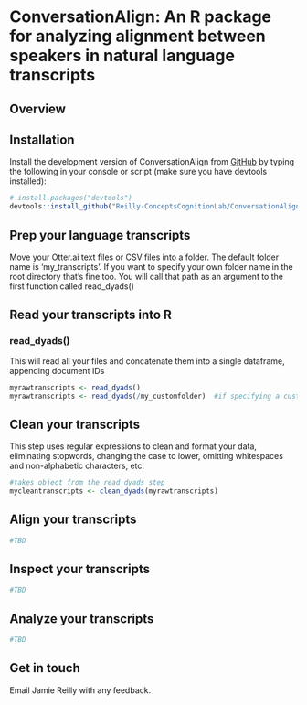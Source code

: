 
<!-- README.md is generated from README.Rmd. Please edit that file -->

# ConversationAlign: An R package for analyzing alignment between speakers in natural language transcripts

<!-- badges: start -->
<!-- badges: end -->

## Overview

## Installation

Install the development version of ConversationAlign from
[GitHub](https://github.com/) by typing the following in your console or
script (make sure you have devtools installed):

``` r
# install.packages("devtools")
devtools::install_github("Reilly-ConceptsCognitionLab/ConversationAlign")
```

## Prep your language transcripts

Move your Otter.ai text files or CSV files into a folder. The default
folder name is ‘my_transcripts’. If you want to specify your own folder
name in the root directory that’s fine too. You will call that path as
an argument to the first function called read_dyads()

## Read your transcripts into R

### read_dyads()

This will read all your files and concatenate them into a single
dataframe, appending document IDs

``` r
myrawtranscripts <- read_dyads()
myrawtranscripts <- read_dyads(/my_customfolder)  #if specifying a custom folder path
```

## Clean your transcripts

This step uses regular expressions to clean and format your data,
eliminating stopwords, changing the case to lower, omitting whitespaces
and non-alphabetic characters, etc.

``` r
#takes object from the read_dyads step
mycleantranscripts <- clean_dyads(myrawtranscripts)
```

## Align your transcripts

``` r
#TBD
```

## Inspect your transcripts

``` r
#TBD
```

## Analyze your transcripts

``` r
#TBD
```

## Get in touch

Email Jamie Reilly with any feedback.
